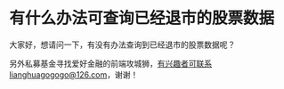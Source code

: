 # 有什么办法可查询已经退市的股票数据

大家好，想请问一下，有没有办法查询到已经退市的股票数据呢？


另外私募基金寻找爱好金融的前端攻城狮，有兴趣者可联系lianghuagogogo@126.com，谢谢！